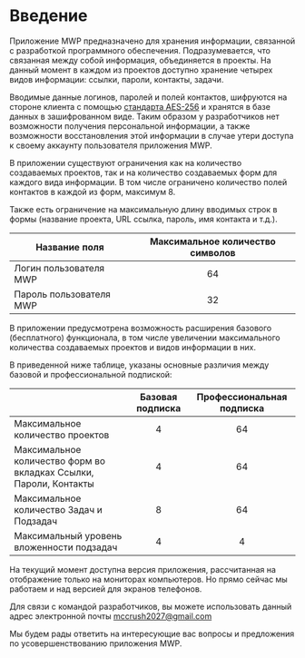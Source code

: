 # Введение

Приложение MWP предназначено для хранения информации, связанной с
разработкой программного обеспечения. Подразумевается, что связанная между
собой информация, объединяется в проекты. На данный момент в каждом из
проектов доступно хранение четырех видов информации: ссылки, пароли,
контакты, задачи.
   
    
Вводимые данные логинов, паролей и полей контактов, шифруются на стороне
клиента с помощью 
[стандарта AES-256](https://en.wikipedia.org/wiki/Advanced_Encryption_Standard) 
и хранятся в базе данных в зашифрованном виде. Таким образом у разработчиков нет 
возможности получения персональной информации, а также возможности восстановления 
этой информации в случае утери доступа к своему аккаунту пользователя приложения MWP.
   
    
В приложении существуют ограничения как на количество создаваемых
проектов, так и на количество создаваемых форм для каждого вида
информации. В том числе ограничено количество полей контактов в каждой из
форм, максимум 8.
   
    
Также есть ограничение на максимальную длину вводимых строк в формы
(название проекта, URL ссылка, пароль, имя контакта и т.д.).
   

|Название поля|Максимальное количество символов|
|-------------|:-------------:|
|Логин пользователя MWP|64|
|Пароль пользователя MWP|32|

    
В приложении предусмотрена возможность расширения базового (бесплатного)
функционала, в том числе увеличении максимального количества создаваемых
проектов и видов информации в них.
   
    
В приведенной ниже таблице, указаны основные различия между базовой и
профессиональной подпиской:
   

||Базовая подписка|Профессиональная подписка|
|--- |:---: |:---: |
|Максимальное количество проектов|4|64|
|Максимальное количество форм во вкладках Ссылки, Пароли, Контакты|4|64|
|Максимальное количество Задач и Подзадач|8|64|
|Максимальный уровень вложенности подзадач|4|4|

    
На текущий момент доступна версия приложения, рассчитанная на отображение
только на мониторах компьютеров. Но прямо сейчас мы работаем и над версией
для экранов телефонов.
   
    
Для связи с командой разработчиков, вы можете использовать данный адрес
электронной почты [mccrush2027@gmail.com](mailto:mccrush2027@gmail.com)
       
Мы будем рады ответить на интересующие вас вопросы и предложения по
усовершенствованию приложения MWP.
   